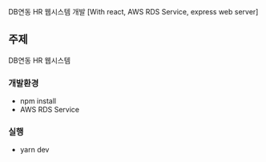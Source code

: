 DB연동 HR 웹시스템 개발 [With react, AWS RDS Service, express web server]

## 주제
DB연동 HR 웹시스템

### 개발환경
- npm install
- AWS RDS Service
### 실행
- yarn dev
